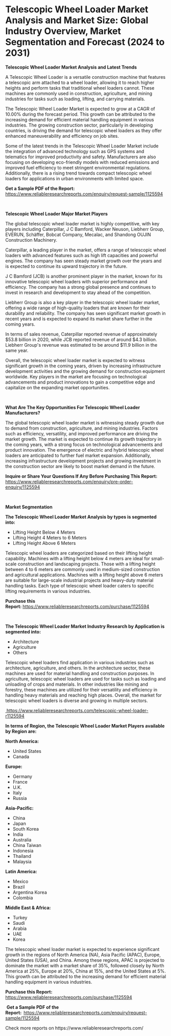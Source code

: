 <p><h1>Telescopic Wheel Loader Market Analysis and Market Size: Global Industry Overview, Market Segmentation and Forecast (2024 to 2031)</h1></p><p><strong>Telescopic Wheel Loader Market Analysis and Latest Trends</strong></p>
<p><p>A Telescopic Wheel Loader is a versatile construction machine that features a telescopic arm attached to a wheel loader, allowing it to reach higher heights and perform tasks that traditional wheel loaders cannot. These machines are commonly used in construction, agriculture, and mining industries for tasks such as loading, lifting, and carrying materials.</p><p>The Telescopic Wheel Loader Market is expected to grow at a CAGR of 10.00% during the forecast period. This growth can be attributed to the increasing demand for efficient material handling equipment in various industries. The growing construction sector, particularly in developing countries, is driving the demand for telescopic wheel loaders as they offer enhanced maneuverability and efficiency on job sites.</p><p>Some of the latest trends in the Telescopic Wheel Loader Market include the integration of advanced technology such as GPS systems and telematics for improved productivity and safety. Manufacturers are also focusing on developing eco-friendly models with reduced emissions and improved fuel efficiency to meet stringent environmental regulations. Additionally, there is a rising trend towards compact telescopic wheel loaders for applications in urban environments with limited space.</p></p>
<p><strong>Get a Sample PDF of the Report:&nbsp;</strong> <a href="https://www.reliableresearchreports.com/enquiry/request-sample/1125594">https://www.reliableresearchreports.com/enquiry/request-sample/1125594</a></p>
<p>&nbsp;</p>
<p><strong>Telescopic Wheel Loader Major Market Players</strong></p>
<p><p>The global telescopic wheel loader market is highly competitive, with key players including Caterpillar, J C Bamford, Wacker Neuson, Liebherr Group, EVERUN, Schäffer, Bobcat Company, Mecalac, and Shandong OUJIN Construction Machinery.</p><p>Caterpillar, a leading player in the market, offers a range of telescopic wheel loaders with advanced features such as high lift capacities and powerful engines. The company has seen steady market growth over the years and is expected to continue its upward trajectory in the future.</p><p>J C Bamford (JCB) is another prominent player in the market, known for its innovative telescopic wheel loaders with superior performance and efficiency. The company has a strong global presence and continues to invest in research and development to stay ahead of the competition.</p><p>Liebherr Group is also a key player in the telescopic wheel loader market, offering a wide range of high-quality loaders that are known for their durability and reliability. The company has seen significant market growth in recent years and is expected to expand its market share further in the coming years.</p><p>In terms of sales revenue, Caterpillar reported revenue of approximately $53.8 billion in 2020, while JCB reported revenue of around $4.3 billion. Liebherr Group's revenue was estimated to be around $11.9 billion in the same year.</p><p>Overall, the telescopic wheel loader market is expected to witness significant growth in the coming years, driven by increasing infrastructure development activities and the growing demand for construction equipment worldwide. Key players in the market are focusing on technological advancements and product innovations to gain a competitive edge and capitalize on the expanding market opportunities.</p></p>
<p>&nbsp;</p>
<p><strong>What Are The Key Opportunities For Telescopic Wheel Loader Manufacturers?</strong></p>
<p><p>The global telescopic wheel loader market is witnessing steady growth due to demand from construction, agriculture, and mining industries. Factors such as efficiency, versatility, and improved performance are driving the market growth. The market is expected to continue its growth trajectory in the coming years, with a strong focus on technological advancements and product innovation. The emergence of electric and hybrid telescopic wheel loaders are anticipated to further fuel market expansion. Additionally, increasing infrastructure development projects and growing investment in the construction sector are likely to boost market demand in the future.</p></p>
<p><strong>Inquire or Share Your Questions If Any Before Purchasing This Report:</strong> <a href="https://www.reliableresearchreports.com/enquiry/pre-order-enquiry/1125594">https://www.reliableresearchreports.com/enquiry/pre-order-enquiry/1125594</a></p>
<p>&nbsp;</p>
<p><strong>Market Segmentation</strong></p>
<p><strong>The Telescopic Wheel Loader Market Analysis by types is segmented into:</strong></p>
<p><ul><li>Lifting Height Below 4 Meters</li><li>Lifting Height 4 Meters to 6 Meters</li><li>Lifting Height Above 6 Meters</li></ul></p>
<p><p>Telescopic wheel loaders are categorized based on their lifting height capability. Machines with a lifting height below 4 meters are ideal for small-scale construction and landscaping projects. Those with a lifting height between 4 to 6 meters are commonly used in medium-sized construction and agricultural applications. Machines with a lifting height above 6 meters are suitable for large-scale industrial projects and heavy-duty material handling tasks. Each type of telescopic wheel loader caters to specific lifting requirements in various industries.</p></p>
<p><strong>Purchase this Report:&nbsp;</strong><a href="https://www.reliableresearchreports.com/purchase/1125594">https://www.reliableresearchreports.com/purchase/1125594</a></p>
<p>&nbsp;</p>
<p><strong>The Telescopic Wheel Loader Market Industry Research by Application is segmented into:</strong></p>
<p><ul><li>Architecture</li><li>Agriculture</li><li>Others</li></ul></p>
<p><p>Telescopic wheel loaders find application in various industries such as architecture, agriculture, and others. In the architecture sector, these machines are used for material handling and construction purposes. In agriculture, telescopic wheel loaders are used for tasks such as loading and unloading of crops and materials. In other industries like mining and forestry, these machines are utilized for their versatility and efficiency in handling heavy materials and reaching high places. Overall, the market for telescopic wheel loaders is diverse and growing in multiple sectors.</p></p>
<p><a href="https://www.reliableresearchreports.com/telescopic-wheel-loader-r1125594">&nbsp;https://www.reliableresearchreports.com/telescopic-wheel-loader-r1125594</a></p>
<p><strong>In terms of Region, the Telescopic Wheel Loader Market Players available by Region are:</strong></p>
<p>
    <p> <strong> North America: </strong>
        <ul>
            <li>United States</li>
            <li>Canada</li>
        </ul>
        </p> 
    <p> <strong> Europe: </strong>
        <ul>
            <li>Germany</li>
            <li>France</li>
            <li>U.K.</li>
            <li>Italy</li>
            <li>Russia</li>
        </ul>
        </p> 
    <p> <strong> Asia-Pacific: </strong>
        <ul>
            <li>China</li>
            <li>Japan</li>
            <li>South Korea</li>
            <li>India</li>
            <li>Australia</li>
            <li>China Taiwan</li>
            <li>Indonesia</li>
            <li>Thailand</li>
            <li>Malaysia</li>
        </ul>
        </p> 
    <p> <strong> Latin America: </strong>
        <ul>
            <li>Mexico</li>
            <li>Brazil</li>
            <li>Argentina Korea</li>
            <li>Colombia</li>
        </ul>
        </p> 
    <p> <strong> Middle East & Africa: </strong>
        <ul>
            <li>Turkey</li>
            <li>Saudi</li>
            <li>Arabia</li>
            <li>UAE</li>
            <li>Korea</li>
        </ul>
    </p>
    </p>
<p><p>The telescopic wheel loader market is expected to experience significant growth in the regions of North America (NA), Asia Pacific (APAC), Europe, United States (USA), and China. Among these regions, APAC is projected to dominate the market with a market share of 35%, followed closely by North America at 25%, Europe at 20%, China at 15%, and the United States at 5%. This growth can be attributed to the increasing demand for efficient material handling equipment in various industries.</p></p>
<p><strong>Purchase this Report: </strong><a href="https://www.reliableresearchreports.com/purchase/1125594">https://www.reliableresearchreports.com/purchase/1125594</a></p>
<p>&nbsp;<strong>Get a Sample PDF of the Report:&nbsp;&nbsp;</strong><a href="https://www.reliableresearchreports.com/enquiry/request-sample/1125594">https://www.reliableresearchreports.com/enquiry/request-sample/1125594</a></p>
<p><strong></strong></p>
<p>Check more reports on https://www.reliableresearchreports.com/</p>